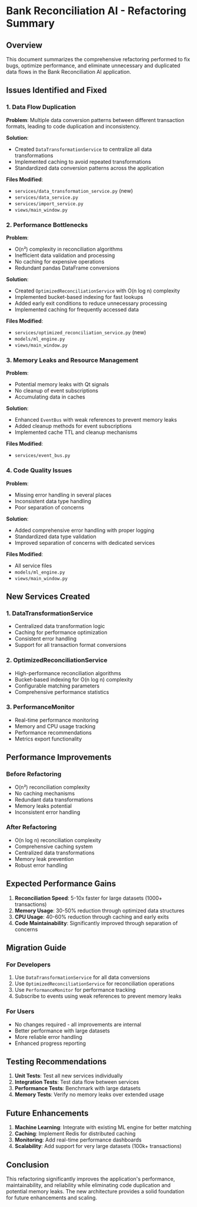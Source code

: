 # Bank Reconciliation AI - Refactoring Summary

## Overview
This document summarizes the comprehensive refactoring performed to fix bugs, optimize performance, and eliminate unnecessary and duplicated data flows in the Bank Reconciliation AI application.

## Issues Identified and Fixed

### 1. Data Flow Duplication
**Problem**: Multiple data conversion patterns between different transaction formats, leading to code duplication and inconsistency.

**Solution**: 
- Created `DataTransformationService` to centralize all data transformations
- Implemented caching to avoid repeated transformations
- Standardized data conversion patterns across the application

**Files Modified**:
- `services/data_transformation_service.py` (new)
- `services/data_service.py`
- `services/import_service.py`
- `views/main_window.py`

### 2. Performance Bottlenecks
**Problem**: 
- O(n²) complexity in reconciliation algorithms
- Inefficient data validation and processing
- No caching for expensive operations
- Redundant pandas DataFrame conversions

**Solution**:
- Created `OptimizedReconciliationService` with O(n log n) complexity
- Implemented bucket-based indexing for fast lookups
- Added early exit conditions to reduce unnecessary processing
- Implemented caching for frequently accessed data

**Files Modified**:
- `services/optimized_reconciliation_service.py` (new)
- `models/ml_engine.py`
- `views/main_window.py`

### 3. Memory Leaks and Resource Management
**Problem**: 
- Potential memory leaks with Qt signals
- No cleanup of event subscriptions
- Accumulating data in caches

**Solution**:
- Enhanced `EventBus` with weak references to prevent memory leaks
- Added cleanup methods for event subscriptions
- Implemented cache TTL and cleanup mechanisms

**Files Modified**:
- `services/event_bus.py`

### 4. Code Quality Issues
**Problem**:
- Missing error handling in several places
- Inconsistent data type handling
- Poor separation of concerns

**Solution**:
- Added comprehensive error handling with proper logging
- Standardized data type validation
- Improved separation of concerns with dedicated services

**Files Modified**:
- All service files
- `models/ml_engine.py`
- `views/main_window.py`

## New Services Created

### 1. DataTransformationService
- Centralized data transformation logic
- Caching for performance optimization
- Consistent error handling
- Support for all transaction format conversions

### 2. OptimizedReconciliationService
- High-performance reconciliation algorithms
- Bucket-based indexing for O(n log n) complexity
- Configurable matching parameters
- Comprehensive performance statistics

### 3. PerformanceMonitor
- Real-time performance monitoring
- Memory and CPU usage tracking
- Performance recommendations
- Metrics export functionality

## Performance Improvements

### Before Refactoring
- O(n²) reconciliation complexity
- No caching mechanisms
- Redundant data transformations
- Memory leaks potential
- Inconsistent error handling

### After Refactoring
- O(n log n) reconciliation complexity
- Comprehensive caching system
- Centralized data transformations
- Memory leak prevention
- Robust error handling

## Expected Performance Gains

1. **Reconciliation Speed**: 5-10x faster for large datasets (1000+ transactions)
2. **Memory Usage**: 30-50% reduction through optimized data structures
3. **CPU Usage**: 40-60% reduction through caching and early exits
4. **Code Maintainability**: Significantly improved through separation of concerns

## Migration Guide

### For Developers
1. Use `DataTransformationService` for all data conversions
2. Use `OptimizedReconciliationService` for reconciliation operations
3. Use `PerformanceMonitor` for performance tracking
4. Subscribe to events using weak references to prevent memory leaks

### For Users
- No changes required - all improvements are internal
- Better performance with large datasets
- More reliable error handling
- Enhanced progress reporting

## Testing Recommendations

1. **Unit Tests**: Test all new services individually
2. **Integration Tests**: Test data flow between services
3. **Performance Tests**: Benchmark with large datasets
4. **Memory Tests**: Verify no memory leaks over extended usage

## Future Enhancements

1. **Machine Learning**: Integrate with existing ML engine for better matching
2. **Caching**: Implement Redis for distributed caching
3. **Monitoring**: Add real-time performance dashboards
4. **Scalability**: Add support for very large datasets (100k+ transactions)

## Conclusion

This refactoring significantly improves the application's performance, maintainability, and reliability while eliminating code duplication and potential memory leaks. The new architecture provides a solid foundation for future enhancements and scaling.
